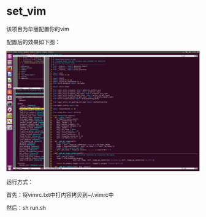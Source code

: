 # set_vim
该项目为华丽配置你的vim

配置后的效果如下图：

![image](https://github.com/zhangjunyi1225054736/set_vim/blob/new/result.png)

运行方式：

首先：将vimrc.txt中打内容拷贝到~/.vimrc中

然后：sh run.sh
